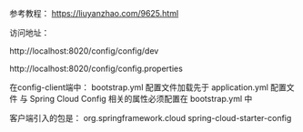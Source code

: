 参考教程：
https://liuyanzhao.com/9625.html


访问地址：

http://localhost:8020/config/config/dev


http://localhost:8020/config/config.properties



在config-client端中：
bootstrap.yml 配置文件加载先于 application.yml 配置文件
与 Spring Cloud Config 相关的属性必须配置在 bootstrap.yml 中

客户端引入的包是：
 <dependency>
        <groupId>org.springframework.cloud</groupId>
        <artifactId>spring-cloud-starter-config</artifactId>
 </dependency>